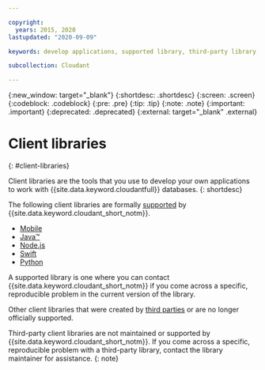 ```yaml
---

copyright:
  years: 2015, 2020
lastupdated: "2020-09-09"

keywords: develop applications, supported library, third-party library

subcollection: Cloudant

---
```


{:new_window: target="_blank"}
{:shortdesc: .shortdesc}
{:screen: .screen}
{:codeblock: .codeblock}
{:pre: .pre}
{:tip: .tip}
{:note: .note}
{:important: .important}
{:deprecated: .deprecated}
{:external: target="_blank" .external}

<!-- Acrolinx: 2020-03-16 -->

# Client libraries
{: #client-libraries}

Client libraries are the tools that you use to develop your own applications
to work with {{site.data.keyword.cloudantfull}} databases.
{: shortdesc}

The following client libraries are formally [supported](/docs/Cloudant?topic=Cloudant-supported-client-libraries#supported-client-libraries) by {{site.data.keyword.cloudant_short_notm}}.

-	[Mobile](/docs/Cloudant?topic=Cloudant-supported-client-libraries#mobile-supported)
-	[Java&trade;](/docs/Cloudant?topic=Cloudant-supported-client-libraries#java-supported)
-	[Node.js](/docs/Cloudant?topic=Cloudant-supported-client-libraries#node-js-supported)
-	[Swift](/docs/Cloudant?topic=Cloudant-supported-client-libraries#swift)
-	[Python](/docs/services/Cloudant?topic=Cloudant-supported-client-libraries#python-supported)

A supported library is one where you can contact {{site.data.keyword.cloudant_short_notm}} if you come across a specific,
reproducible problem in the current version of the library.

Other client libraries that were created by
[third parties](/docs/Cloudant?topic=Cloudant-third-party-client-libraries#third-party-client-libraries) or are no longer officially supported.

Third-party client libraries are not maintained or supported by {{site.data.keyword.cloudant_short_notm}}. If you come across a specific, reproducible problem with a third-party library, contact the library maintainer for assistance.
{: note}

